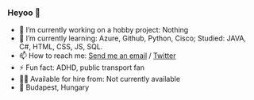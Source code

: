 ### Heyoo 👋

- 🔭 I’m currently working on a hobby project: Nothing
- 🌱 I’m currently learning: Azure, Github, Python, Cisco; Studied: JAVA, C#, HTML, CSS, JS, SQL.
- 📫 How to reach me: [Send me an email](mailto:vsumpi.szemelyes@gmail.com) / [Twitter](https://twitter.com/vsumpi)
- ⚡ Fun fact: ADHD, public transport fan
- 🧑‍💼 Available for hire from: Not currently available
- 📍 Budapest, Hungary
